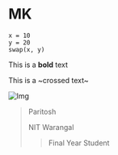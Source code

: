 # MK
```
x = 10
y = 20
swap(x, y)
```

This is a **bold** text

This is a ~crossed text~

![Img](https://plus.unsplash.com/premium_photo-1661943864527-d714736dfd16?q=80&w=2070&auto=format&fit=crop&ixlib=rb-4.0.3&ixid=M3wxMjA3fDB8MHxwaG90by1wYWdlfHx8fGVufDB8fHx8fA%3D%3D)


> Paritosh
>
> NIT Warangal
>> Final Year Student
